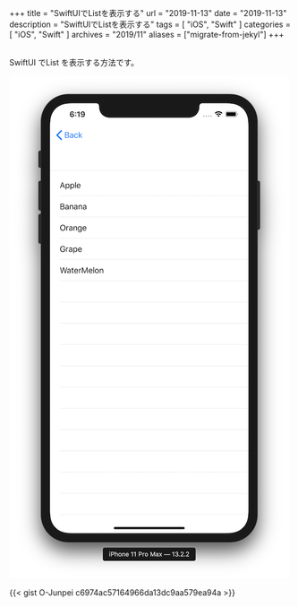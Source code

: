 +++
title =  "SwiftUIでListを表示する"
url = "2019-11-13"
date = "2019-11-13"
description = "SwiftUIでListを表示する"
tags = [
    "iOS", "Swift"
]
categories = [
    "iOS", "Swift"
]
archives = "2019/11"
aliases = ["migrate-from-jekyl"]
+++

<br>
SwiftUI でList を表示する方法です。


![SwiftUI List](1.png)

<!-- for swiswiswift.com responsive -->
<script async src="https://pagead2.googlesyndication.com/pagead/js/adsbygoogle.js"></script>
<ins class="adsbygoogle"
     style="display:block"
     data-ad-client="ca-pub-5587141252700968"
     data-ad-slot="1697863134"
     data-ad-format="auto"
     data-adtest="on"
     data-full-width-responsive="true"></ins>
<script>
     (adsbygoogle = window.adsbygoogle || []).push({});
</script>
<!-- for swiswiswift.com responsive -->

{{< gist O-Junpei c6974ac57164966da13dc9aa579ea94a >}}
